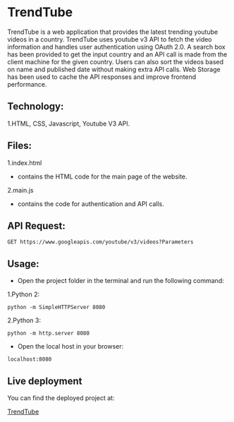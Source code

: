 # TrendTube

TrendTube is a web application that provides the latest trending youtube videos in a country.
TrendTube uses youtube v3 API to fetch the video information and handles user authentication using OAuth 2.0. A search box has been provided to get the input country and an API call is made from the client machine for the given country. Users can also sort the videos based on name and published date without making extra API calls. Web Storage has been used to cache the API responses and improve frontend performance.
## Technology:
1.HTML, CSS, Javascript, Youtube V3 API.

## Files:

1.index.html
- contains the HTML code for the main page of the website.

2.main.js
* contains the code for authentication and API calls.

## API Request:

``` 
GET https://www.googleapis.com/youtube/v3/videos?Parameters

```

## Usage:

* Open the project folder in the terminal and run the following command:

1.Python 2:

```
python -m SimpleHTTPServer 8080

```
2.Python 3:

```
python -m http.server 8080

```

* Open the local host in your browser:

```
localhost:8080
``` 

## Live deployment

You can find the deployed project at:

[TrendTube](https://trendtube.000webhostapp.com/)
